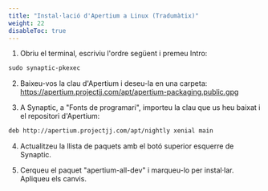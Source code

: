 ```yaml
---
title: "Instal·lació d'Apertium a Linux (Tradumàtix)"
weight: 22
disableToc: true
---
```

1. Obriu el terminal, escriviu l'ordre següent i premeu Intro:
```xml
sudo synaptic-pkexec
```

2. Baixeu-vos la clau d'Apertium i deseu-la en una carpeta: https://apertium.projectjj.com/apt/apertium-packaging.public.gpg

3. A Synaptic, a "Fonts de programari", importeu la clau que us heu baixat i el repositori d'Apertium:
```xml
deb http://apertium.projectjj.com/apt/nightly xenial main
```

4. Actualitzeu la llista de paquets amb el botó superior esquerre de Synaptic.

5. Cerqueu el paquet "apertium-all-dev" i marqueu-lo per instal·lar. Apliqueu els canvis.
